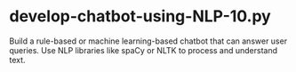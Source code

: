 # develop-chatbot-using-NLP-10.py
 Build a rule-based or machine learning-based chatbot that can answer user queries. Use NLP libraries like spaCy or NLTK to process and understand text.
